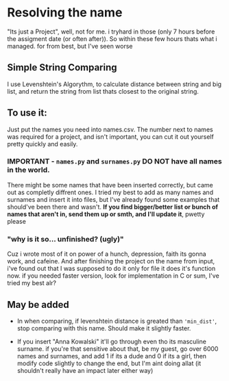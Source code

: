 # Resolving the name 

"Its just a Project", well, not for me. i tryhard in those (only 7 hours before the assigment date (or often after)).
So within these few hours thats what i managed. for from best, but I've seen worse

## Simple String Comparing

I use Levenshtein's Algorythm, to calculate distance between string and big list, and return the string from list thats closest to the original string. 

## To use it:

Just put the names you need into names.csv. The number next to names was required for a project, and isn't important, you can cut it out yourself pretty quickly and easily.

### IMPORTANT - `names.py` and `surnames.py` DO NOT have all names in the world. 

There might be some names that have been inserted correctly, but came out as completly diffrent ones. I tried my best to add as many names and surnames and insert it into files, but I've already found some examples that should've been there and wasn't. **If you find bigger/better list or bunch of names that aren't in, send them up or smth, and I'll update it**, pwetty please

### "why is it so... unfinished? (ugly)"

Cuz i wrote most of it on power of a hunch, depression, faith its gonna work, and cafeine. And after finishing the project on the name from input, i've found out that I was supposed to do it only for file it does it's function now. if you needed faster version, look for implementation in C or sum, I've tried my best alr?


## May be added

- In when comparing, if levenshtein distance is greated than `'min_dist'`, stop comparing with this name. Should make it slightly faster.

- If you insert "Anna Kowalski" it'll go through even tho its masculine surname. if you're that sensitive about that, be my guest, go over 6000 names and surnames, and add 1 if its a dude and 0 if its a girl, then modify code slightly to change the end, but I'm aint doing allat (it shouldn't really have an impact later either way)
 